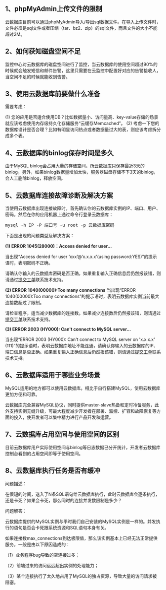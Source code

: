 ## 1、phpMyAdmin上传文件的限制

云数据库目前可以通过phpMyAdmin导入/导出sql数据文件。在导入上传文件时，文件必须是sql文件或者压缩（tar、bz2、zip）的sql文件，而且文件的大小不能超过2M。

## 2、如何获知磁盘空间不足

监控中心对云数据库的磁盘空间进行了监控，当云数据库的使用空间超过90%的时候就会触发短信和邮件告警，这里只需要在云监控中配置好对应的告警接收人，当空间不足的时候就能收到告警。

## 3、使用云数据库前要做什么准备

需要考虑：

(1) 您的应用是否适合使用DB？比如数据量小、访问量高、key-value存储的场景就应该考虑使用内存级持久化存储服务“云缓存Memcached”。
(2) 考虑一下您的数据库设计是否合理？比如有明显访问热点或者数据量过大的表，则应该考虑拆分成多个表。 

## 4、云数据库的binlog保存时间是多久

由于MySQL binlog会占用大量的存储空间，所云数据库只保存最近3天的binlog。另外，如果binlog数据量增加太快，服务器磁盘存储不下3天的binlog，会人工删除binlog，释放空间。

## 5、云数据库连接故障诊断及解决方案

当使用云数据库出现连接故障时，首先确认你的云数据库实例的IP、端口、用户、密码，然后在你的应用机器上通过命令行登录云数据库：

<pre>mysql -h IP -P 端口号 -u root -p 云数据库密码
</pre>

下面是出现的问题类型及解决方案：

**(1) ERROR 1045(28000)：Access denied for user...**

当出现“Access denied for user ‘xxx’@‘x.x.x.x’(using password:YES)”的提示语时，表明密码不正确。

请确认你输入的云数据库密码是否正确，如果重复输入正确信息后仍然报该错，则请通过[提交工单](http://console.tce.fsphere.cn/workorder)联系技术支持。 


**(2) ERROR 1040(00000):Too many connections**
当出现“ERROR 1040(00000):Too many connections”的提示语时，表明云数据库实例当前最大连接数超过了限制。

请检查程序，适当减少数据库的连接数。如果减少连接数后仍然报该错，则请通过[提交工单](http://console.tce.fsphere.cn/workorder)联系技术支持。 

**(3) ERROR 2003 (HY000): Can't connect to MySQL server...**

当出现“ERROR 2003 (HY000): Can't connect to MySQL server on 'x.x.x.x' (111)”的提示语时，表明云数据库地址不能连通，请确认你输入的云数据库的IP、端口信息是否正确。如果重复输入正确信息后仍然报该错，则请通过[提交工单](http://console.tce.fsphere.cn/workorder)联系技术支持。

## 6、云数据库适用于哪些业务场景

MySQL适用的地方都可以使用云数据库。相比于自行搭建MySQL，使用云数据库更加方便和可靠。

云数据库完全兼容MySQL协议，同时提供master-slave热备和定时冷备服务，此外支持实例无缝升级，可最大程度减少开发者在部署、监控、扩容和故障恢复等方面的投入，使开发者可以集中精力进行产品开发和运营。

## 7、云数据库占用空间与使用空间的区别

目前云数据库用户实际使用空间与binlog等日志数据已分开统计，开发者云数据库控制台看到的占用空间即等于使用空间。

## 8、云数据库执行任务是否有缓冲

问题描述：

在很短的时间，送入了N条SQL语句给云数据库执行，此时云数据库会逐条执行，还是卡死？如果会卡死，那么同时的连接并发数限制是多少？

问题解答：

云数据库提供的MySQL实例与平时我们自己安装的MySQL实例是一样的。并发执行的语句是否会卡死跟系统资源和SQL语句本身有关。

如果连接数max_connections到达极限值，那么该实例基本上已经无法正常提供服务，一般是由以下原因造成的：

（1）业务程序bug导致的空连接过多；

（2）前端过来的访问远远超出实例的处理能力；

（3）某个连接执行了太久地占用了MySQL的独占资源，导致大量的访问请求被阻塞。